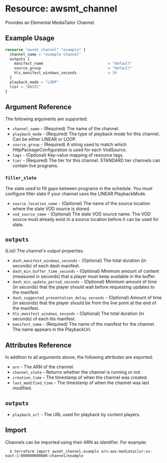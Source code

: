 # Resource: awsmt_channel

Provides an Elemental MediaTailor Channel.

## Example Usage

```terraform
resource "awsmt_channel" "example" {
  channel_name = "example-channel"
  outputs {
    manifest_name                             = "default"
    source_group                              = "default"
    hls_manifest_windows_seconds              = 30
  }
  playback_mode = "LOOP"
  tier = "BASIC"
}
```

## Argument Reference
The following arguments are supported:

* `channel_name` - (Required) The name of the channel.
* `playback_mode` - (Required) The type of playback mode for this channel. Can be either LINEAR or LOOP.
* `source_group` - (Required) A string used to match which HttpPackageConfiguration is used for each VodSource.
* `tags` - (Optional) Key-value mapping of resource tags.
* `tier` - (Required)  The tier for this channel. STANDARD tier channels can contain live programs.

### `filler_slate`
The slate used to fill gaps between programs in the schedule. You must configure filler slate if your channel uses the LINEAR PlaybackMode.

* `source_location_name` - (Optional) The name of the source location where the slate VOD source is stored.
* `vod_source_name` - (Optional) The slate VOD source name. The VOD source must already exist in a source location before it can be used for slate.

## `outputs`
(List) The channel's output properties. 

* `dash_manifest_windows_seconds` - (Optional) The total duration (in seconds) of each dash manifest.
* `dash_min_buffer_time_seconds` - (Optional) Minimum amount of content (measured in seconds) that a player must keep available in the buffer.
* `dash_min_update_period_seconds` - (Optional) Minimum amount of time (in seconds) that the player should wait before requesting updates to the manifest.
* `dash_suggested_presentation_delay_seconds` - (Optional) Amount of time (in seconds) that the player should be from the live point at the end of the manifest.
* `hls_manifest_windows_seconds` - (Optional) The total duration (in seconds) of each hls manifest.
* `manifest_name` - (Required) The name of the manifest for the channel. The name appears in the PlaybackUrl.

## Attributes Reference
In addition to all arguments above, the following attributes are exported:

* `arn` - The ARN of the channel.
* `channel_state` - Returns whether the channel is running or not.
* `creation_time` - The timestamp of when the channel was created.
* `last_modified_time` - The timestamp of when the channel was last modified.

## `outputs`

* `playback_url` - The URL used for playback by content players.

## Import

Channels can be imported using their ARN as identifier. For example:

```
  $ terraform import awsmt_channel.example arn:aws:mediatailor:us-east-1:000000000000:channel/example
```
